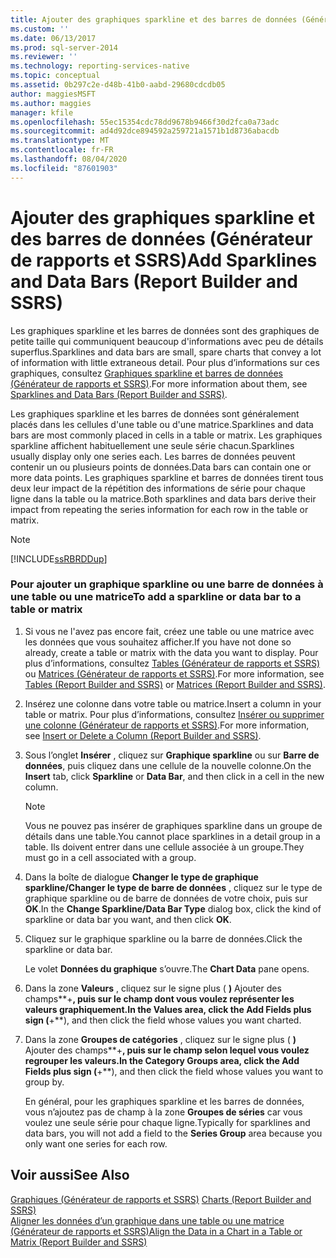 ```yaml
---
title: Ajouter des graphiques sparkline et des barres de données (Générateur de rapports et SSRS) | Microsoft Docs
ms.custom: ''
ms.date: 06/13/2017
ms.prod: sql-server-2014
ms.reviewer: ''
ms.technology: reporting-services-native
ms.topic: conceptual
ms.assetid: 0b297c2e-d48b-41b0-aabd-29680cdcdb05
author: maggiesMSFT
ms.author: maggies
manager: kfile
ms.openlocfilehash: 55ec15354cdc78dd9678b9466f30d2fca0a73adc
ms.sourcegitcommit: ad4d92dce894592a259721a1571b1d8736abacdb
ms.translationtype: MT
ms.contentlocale: fr-FR
ms.lasthandoff: 08/04/2020
ms.locfileid: "87601903"
---
```

# <a name="add-sparklines-and-data-bars-report-builder-and-ssrs"></a><span data-ttu-id="badba-102">Ajouter des graphiques sparkline et des barres de données (Générateur de rapports et SSRS)</span><span class="sxs-lookup"><span data-stu-id="badba-102">Add Sparklines and Data Bars (Report Builder and SSRS)</span></span>
  <span data-ttu-id="badba-103">Les graphiques sparkline et les barres de données sont des graphiques de petite taille qui communiquent beaucoup d'informations avec peu de détails superflus.</span><span class="sxs-lookup"><span data-stu-id="badba-103">Sparklines and data bars are small, spare charts that convey a lot of information with little extraneous detail.</span></span> <span data-ttu-id="badba-104">Pour plus d’informations sur ces graphiques, consultez [Graphiques sparkline et barres de données &#40;Générateur de rapports et SSRS&#41;](sparklines-and-data-bars-report-builder-and-ssrs.md).</span><span class="sxs-lookup"><span data-stu-id="badba-104">For more information about them, see [Sparklines and Data Bars &#40;Report Builder and SSRS&#41;](sparklines-and-data-bars-report-builder-and-ssrs.md).</span></span>  
  
 <span data-ttu-id="badba-105">Les graphiques sparkline et les barres de données sont généralement placés dans les cellules d'une table ou d'une matrice.</span><span class="sxs-lookup"><span data-stu-id="badba-105">Sparklines and data bars are most commonly placed in cells in a table or matrix.</span></span> <span data-ttu-id="badba-106">Les graphiques sparkline affichent habituellement une seule série chacun.</span><span class="sxs-lookup"><span data-stu-id="badba-106">Sparklines usually display only one series each.</span></span> <span data-ttu-id="badba-107">Les barres de données peuvent contenir un ou plusieurs points de données.</span><span class="sxs-lookup"><span data-stu-id="badba-107">Data bars can contain one or more data points.</span></span> <span data-ttu-id="badba-108">Les graphiques sparkline et barres de données tirent tous deux leur impact de la répétition des informations de série pour chaque ligne dans la table ou la matrice.</span><span class="sxs-lookup"><span data-stu-id="badba-108">Both sparklines and data bars derive their impact from repeating the series information for each row in the table or matrix.</span></span>  
  
> [!NOTE]  
>  [!INCLUDE[ssRBRDDup](../../includes/ssrbrddup-md.md)]  
  
### <a name="to-add-a-sparkline-or-data-bar-to-a-table-or-matrix"></a><span data-ttu-id="badba-109">Pour ajouter un graphique sparkline ou une barre de données à une table ou une matrice</span><span class="sxs-lookup"><span data-stu-id="badba-109">To add a sparkline or data bar to a table or matrix</span></span>  
  
1.  <span data-ttu-id="badba-110">Si vous ne l'avez pas encore fait, créez une table ou une matrice avec les données que vous souhaitez afficher.</span><span class="sxs-lookup"><span data-stu-id="badba-110">If you have not done so already, create a table or matrix with the data you want to display.</span></span> <span data-ttu-id="badba-111">Pour plus d’informations, consultez [Tables &#40;Générateur de rapports et SSRS&#41;](tables-report-builder-and-ssrs.md) ou [Matrices &#40;Générateur de rapports et SSRS&#41;](create-a-matrix-report-builder-and-ssrs.md).</span><span class="sxs-lookup"><span data-stu-id="badba-111">For more information, see [Tables &#40;Report Builder  and SSRS&#41;](tables-report-builder-and-ssrs.md) or [Matrices &#40;Report Builder and SSRS&#41;](create-a-matrix-report-builder-and-ssrs.md).</span></span>  
  
2.  <span data-ttu-id="badba-112">Insérez une colonne dans votre table ou matrice.</span><span class="sxs-lookup"><span data-stu-id="badba-112">Insert a column in your table or matrix.</span></span> <span data-ttu-id="badba-113">Pour plus d’informations, consultez [Insérer ou supprimer une colonne &#40;Générateur de rapports et SSRS&#41;](insert-or-delete-a-column-report-builder-and-ssrs.md).</span><span class="sxs-lookup"><span data-stu-id="badba-113">For more information, see [Insert or Delete a Column &#40;Report Builder and SSRS&#41;](insert-or-delete-a-column-report-builder-and-ssrs.md).</span></span>  
  
3.  <span data-ttu-id="badba-114">Sous l’onglet **Insérer** , cliquez sur **Graphique sparkline** ou sur **Barre de données**, puis cliquez dans une cellule de la nouvelle colonne.</span><span class="sxs-lookup"><span data-stu-id="badba-114">On the **Insert** tab, click **Sparkline** or **Data Bar**, and then click in a cell in the new column.</span></span>  
  
    > [!NOTE]  
    >  <span data-ttu-id="badba-115">Vous ne pouvez pas insérer de graphiques sparkline dans un groupe de détails dans une table.</span><span class="sxs-lookup"><span data-stu-id="badba-115">You cannot place sparklines in a detail group in a table.</span></span> <span data-ttu-id="badba-116">Ils doivent entrer dans une cellule associée à un groupe.</span><span class="sxs-lookup"><span data-stu-id="badba-116">They must go in a cell associated with a group.</span></span>  
  
4.  <span data-ttu-id="badba-117">Dans la boîte de dialogue **Changer le type de graphique sparkline/Changer le type de barre de données** , cliquez sur le type de graphique sparkline ou de barre de données de votre choix, puis sur **OK**.</span><span class="sxs-lookup"><span data-stu-id="badba-117">In the **Change Sparkline/Data Bar Type** dialog box, click the kind of sparkline or data bar you want, and then click **OK**.</span></span>  
  
5.  <span data-ttu-id="badba-118">Cliquez sur le graphique sparkline ou la barre de données.</span><span class="sxs-lookup"><span data-stu-id="badba-118">Click the sparkline or data bar.</span></span>  
  
     <span data-ttu-id="badba-119">Le volet **Données du graphique** s’ouvre.</span><span class="sxs-lookup"><span data-stu-id="badba-119">The **Chart Data** pane opens.</span></span>  
  
6.  <span data-ttu-id="badba-120">Dans la zone **Valeurs** , cliquez sur le signe plus ( **)** Ajouter des champs**+**, puis sur le champ dont vous voulez représenter les valeurs graphiquement.</span><span class="sxs-lookup"><span data-stu-id="badba-120">In the **Values** area, click the **Add Fields** plus sign (**+**), and then click the field whose values you want charted.</span></span>  
  
7.  <span data-ttu-id="badba-121">Dans la zone **Groupes de catégories** , cliquez sur le signe plus ( **)** Ajouter des champs**+**, puis sur le champ selon lequel vous voulez regrouper les valeurs.</span><span class="sxs-lookup"><span data-stu-id="badba-121">In the **Category Groups** area, click the **Add Fields** plus sign (**+**), and then click the field whose values you want to group by.</span></span>  
  
     <span data-ttu-id="badba-122">En général, pour les graphiques sparkline et les barres de données, vous n’ajoutez pas de champ à la zone **Groupes de séries** car vous voulez une seule série pour chaque ligne.</span><span class="sxs-lookup"><span data-stu-id="badba-122">Typically for sparklines and data bars, you will not add a field to the **Series Group** area because you only want one series for each row.</span></span>  
  
## <a name="see-also"></a><span data-ttu-id="badba-123">Voir aussi</span><span class="sxs-lookup"><span data-stu-id="badba-123">See Also</span></span>  
 <span data-ttu-id="badba-124">[Graphiques &#40;Générateur de rapports et SSRS&#41;](charts-report-builder-and-ssrs.md) </span><span class="sxs-lookup"><span data-stu-id="badba-124">[Charts &#40;Report Builder and SSRS&#41;](charts-report-builder-and-ssrs.md) </span></span>  
 [<span data-ttu-id="badba-125">Aligner les données d’un graphique dans une table ou une matrice &#40;Générateur de rapports et SSRS&#41;</span><span class="sxs-lookup"><span data-stu-id="badba-125">Align the Data in a Chart in a Table or Matrix &#40;Report Builder and SSRS&#41;</span></span>](align-the-data-in-a-chart-in-a-table-or-matrix-report-builder-and-ssrs.md)  
  
  
